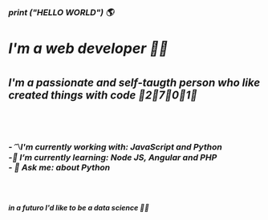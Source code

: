 ###    <i> print ("HELLO WORLD") 🌎<i>
<h1> I'm a web developer 👩‍💻 <h1> 
<h2> I'm a passionate and self-taugth person who like created things with code 💬2⃣7⃣0⃣1⃣ <h2>
<br>
<h3>-〽I'm currently working with: JavaScript and Python
<br>
-🌱 I’m currently learning: Node JS, Angular and PHP 
<br>
- 💬 Ask me: about Python<h3>
<br>
<h4> in a futuro I'd like to be a data science 🧠🧩


